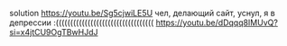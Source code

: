 solution https://youtu.be/Sg5cjwiLE5U
чел, делающий сайт, уснул, я в депрессии :((((((((((((((((((((((((((((((((((
https://youtu.be/dDqqq8IMUvQ?si=x4jtCU9OgTBwHJdJ
